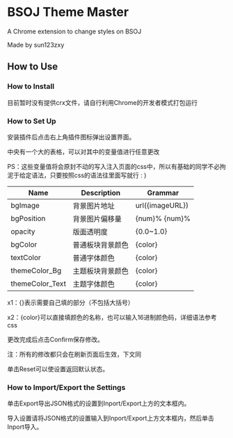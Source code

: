 # BSOJ Theme Master

A Chrome extension to change styles on BSOJ

Made by sun123zxy

## How to Use

### How to Install

目前暂时没有提供crx文件，请自行利用Chrome的开发者模式打包运行

### How to Set Up

安装插件后点击右上角插件图标弹出设置界面。

中央有一个大的表格，可以对其中的变量值进行任意更改

PS：这些变量值将会原封不动的写入注入页面的css中，所以有基础的同学不必拘泥于给定语法，只要按照css的语法往里面写就行 : )

| Name | Description | Grammar |
|-|-|-|
|bgImage| 背景图片地址 | url({imageURL}) |
|bgPosition| 背景图片偏移量 | {num}% {num}% |
|opacity| 版面透明度 | {0.0~1.0} |
|bgColor| 普通板块背景颜色 | {color} |
|textColor| 普通字体颜色 | {color} |
|themeColor_Bg| 主题板块背景颜色 | {color} |
|themeColor_Text| 主题字体颜色 | {color} |

x1：{}表示需要自己填的部分（不包括大括号）

x2：{color}可以直接填颜色的名称，也可以输入16进制颜色码，详细语法参考css

更改完成后点击Confirm保存修改。

注：所有的修改都只会在刷新页面后生效，下文同

单击Reset可以使设置返回默认状态。

### How to Import/Export the Settings

单击Export导出JSON格式的设置到Inport/Export上方的文本框内。

导入设置请将JSON格式的设置输入到Inport/Export上方文本框内，然后单击Inport导入。